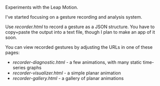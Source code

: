 Experiments with the Leap Motion.

I've started focusing on a gesture recording and analysis system.

Use *recorder.html* to record a gesture as a JSON structure. You have to copy+paste the output into a text file, though I plan to make an app of it soon.

You can view recorded gestures by adjusting the URLs in one of these pages:

* *recorder-diagnostic.html* - a few animations, with many static time-series graphs
* *recorder-visualizer.html* - a simple planar animation
* *recorder-gallery.html* - a gallery of planar animations
